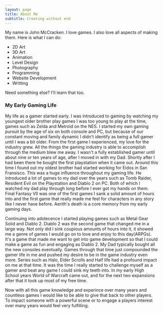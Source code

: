 ```yaml
---
layout: page
title: About Me
subtitle: Creating without end
---
```


My name is John McCracken. I love games. I also love all aspects of making them. Here is what I can do:

- 2D Art
- 3D Art
- Animation
- Level Design
- Photography
- Programming
- Website Development
- Writting

Need something else? I'll learn that too.

### My Early Gaming Life

My life as a gamer started early. I was introduced to gaming by watching my youngest older brother play games I was too young to play at the time, games such as Zelda and Metroid on the NES. 
I started my own gaming pursuit by the age of six on both console and PC, but because of our constant moving and family dynamic I didn't identify as being a full gamer until I was a bit older. 
From the first game I experienced, my love for the industry grew. All the things the gaming industry is able to accomplish through the medium blew me away. 
I wasn't a fully established gamer until about nine or ten years of age, after I moved in with my Dad. Shortly after I had been there he bought the first playstation when it came out. 
Around this time I found out my oldest brother had started working for Eidos in San Fransisco. This was a huge influence throughout my gaming life. 
He introduced a lot of games to my dad over the years such as Tomb Raider, Resident Evil on the Playstation and Diablo 2 on PC. Both of which I watched my dad play through long before I ever got my hands on them. Final Fantasy VII was one of the first games 
I sank a solid amount of hours into and the first game that really made me feel for characters in any story like I never have before. Aerith's death is a core memory from my early gaming days.


Continuing into adolecence I started playing games such as Metal Gear Solid and Diablo 2. Diablo 2 was the second game that changed me in a large way. Not only did I sink coupious 
amounts of hours into it, it showed me a genre of games I would go on to love and enjoy to this day(ARPGs). It's a game that made me want to get into game development so that I could make a game as fun and engaging as Diablo 2.
My Dad typically bought all the new consoles eventually. Games through that time just compounded the gamer life in me and pushed my desire to be in the 
game industry even more. Series such as Halo, Elder Scrolls and Half life had a profound impact on me at that time. It was the time I really started to challenge myself as a gamer and beat any game I could sink my teeth into. In my early High School years World of Warcraft came out, and for the next two expansions after that it took up most of my free time. 


Now with all this game knowledge and experince over many years and countless games I would like to be able to give that back to other players. To impact someone with a powerful scene or to engage a players interest over many years would feel very fulfilling.
